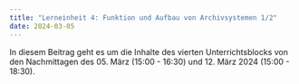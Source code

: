 ```yaml
---
title: "Lerneinheit 4: Funktion und Aufbau von Archivsystemen 1/2"
date: 2024-03-05
---
```

In diesem Beitrag geht es um die Inhalte des vierten Unterrichtsblocks von den Nachmittagen des 05. März (15:00 - 16:30) und 12. März 2024 (15:00 - 18:30).
